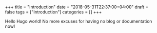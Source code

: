 +++
title = "Introduction"
date = "2018-05-31T22:37:00+04:00"
draft = false
tags = ["Introduction"]
categories = []
+++

Hello Hugo world! No more excuses for having no blog or documentation now!
